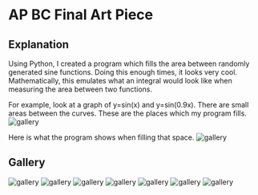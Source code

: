 # AP BC Final Art Piece
## Explanation
Using Python, I created a program which fills the area between randomly generated sine functions. Doing this enough times, it looks very cool. Mathematically, this emulates what an integral would look like when measuring the area between two functions.

For example, look at a graph of y=sin(x) and y=sin(0.9x). There are small areas between the curves. These are the places which my program fills.
![gallery](Figure_1.png)

Here is what the program shows when filling that space.
![gallery](Figure_1.1.png)

## Gallery
![gallery](Figure_2.png)
![gallery](Figure_3.png)
![gallery](Figure_4.png)
![gallery](Figure_5.png)
![gallery](Figure_6.png)
![gallery](Figure_7.png)
![gallery](Figure_8.png)
